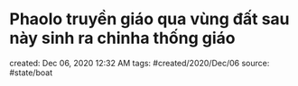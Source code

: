# Phaolo truyền giáo qua vùng đất sau này sinh ra chinha thống giáo

created: Dec 06, 2020 12:32 AM
tags: #created/2020/Dec/06
source: #state/boat 